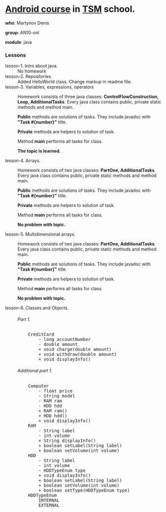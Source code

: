 # [Android course](https://teachmeskills.ru/courses/android-razrabotka-online) in [TSM](https://teachmeskills.ru) school.

**who**: Martynov Denis

**group**: AN10-onl

**module**: java

### Lessons

<dl>
    <dt>lesson-1. Intro about java.</dt>
    <dd>No homework</dd>
    <dt>lesson-2. Repositories.</dt>
    <dd>Added HelloWorld class. Change markup in readme file.</dd>
    <dt>lesson-3. Variables, expressions, operators</dt>
    <dd>
        <p>Homework consists of three java classes: <b>ControlFlowConstruction, Loop, AdditionalTasks</b>. 
        Every java class contains public, private static methods and method main.</p>
        <p><b>Public</b> methods are solutions of tasks. They include javadoc with <b>"Task #{number}"</b> title.</p>
        <p><b>Private</b> methods are helpers to solution of task.</p>
        <p>Method <b>main</b> performs all tasks for class.</p>
        <p><b>The topic is learned.</b></p>
    </dd>
    <dt>lesson-4. Arrays.</dt>
    <dd>
        <p>Homework consists of two java classes: <b>PartOne, AdditionalTasks</b>. 
        Every java class contains public, private static methods and method main.</p>
        <p><b>Public</b> methods are solutions of tasks. They include javadoc with <b>"Task #{number}"</b> title.</p>
        <p><b>Private</b> methods are helpers to solution of task.</p>
        <p>Method <b>main</b> performs all tasks for class.</p>
        <p><b>No problem with topic.</b></p>
    </dd>
    <dt>lesson-5. Multidimensional arrays.</dt>
    <dd>
        <p>Homework consists of two java classes: <b>PartOne, AdditionalTasks</b>. 
        Every java class contains public, private static methods and method main.</p>
        <p><b>Public</b> methods are solutions of tasks. They include javadoc with <b>"Task #{number}"</b> title.</p>
        <p><b>Private</b> methods are helpers to solution of task.</p>
        <p>Method <b>main</b> performs all tasks for class.</p>
        <p><b>No problem with topic.</b></p>
    </dd>
    <dt>lesson-6. Classes and Objects.</dt>
    <dd>
        <h6>Part 1.</h6>
<pre>
    CreditCard
        - long accountNumber
        - double amount
        + void charge(double amount) 
        + void withdraw(double amount)
        + void displayInfo()
</pre>
        </dd>
    <dd>
        <h6>Additional part 1.</h6>
<pre>
    Computer
        - float price
        - String model
        - RAM ram
        - HDD hdd
        + RAM ram()
        + HDD hdd()
        + void displayInfo()
    RAM
        - String label
        - int volume
        + String displayInfo()
        + boolean setLabel(String label)
        + boolean setVolume(int volume)
    HDD
        - String label
        - int volume
        - HDDTypeEnum type
        + void displayInfo()
        + boolean setLabel(String label)
        + boolean setVolume(int volume)
        + boolean setType(HDDTypeEnum type)
    HDDTypeEnum
        INTERNAL
        EXTERNAL
</pre>
    </dd>
</dl>
